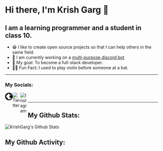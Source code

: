 # Hi there, I'm Krish Garg  👋

## I am a learning programmer and a student in class 10.
- 😁 I like to create open source projects so that I can help others in the same field.
- 🤖 I am currently working on a [multi-purpose discord bot](https://github.com/KrishGarg/Discord-Bot)
- 🥅 My goal: To become a full-stack developer.
- 👨‍🏭 Fun Fact: I used to play violin before someone at a bat.
---
### My Socials:
[<img align="left" alt="Website" width="25px" src="https://raw.githubusercontent.com/iconic/open-iconic/master/svg/globe.svg" />][website]
[<img align="left" alt="Twitter" width="25px" src="https://cdn.jsdelivr.net/npm/simple-icons@v3/icons/twitter.svg" />][twitter]
[<img align="left" alt="Instagram" width="25px" src="https://cdn.jsdelivr.net/npm/simple-icons@v3/icons/instagram.svg" />][instagram]
<br />

---
## My Github Stats:
<img align="left" alt="KrishGarg's Github Stats" src="https://github-readme-stats-plum-chi.vercel.app/api?username=KrishGarg&show_icons=true&hide_border=true&theme=tokyonight" />

<br />

## My Github Activity:


[website]: https://krishgarg.ga/
[twitter]: https://twitter.com/KrishGa95586696
[instagram]: https://www.instagram.com/krishgarg6306/